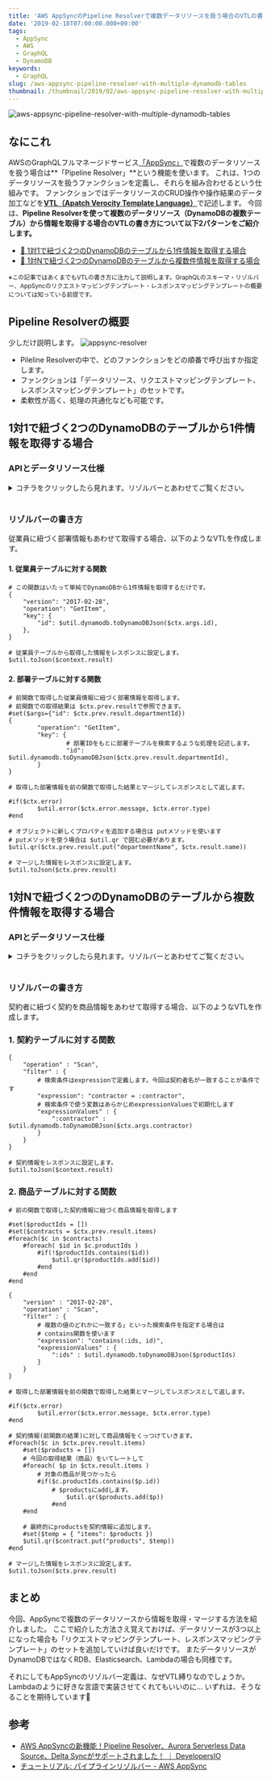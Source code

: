 ```yaml
---
title: 'AWS AppSyncのPipeline Resolverで複数データリソースを扱う場合のVTLの書き方'
date: '2019-02-18T07:00:00.000+09:00'
tags:
  - AppSync
  - AWS
  - GraphQL
  - DynamoDB
keywords:
  - GraphQL
slug: /aws-appsync-pipeline-resolver-with-multiple-dynamodb-tables
thumbnail: /thumbnail/2019/02/aws-appsync-pipeline-resolver-with-multiple-dynamodb-tables.png
---
```


![aws-appsync-pipeline-resolver-with-multiple-dynamodb-tables](/thumbnail/2019/02/aws-appsync-pipeline-resolver-with-multiple-dynamodb-tables.png)


## なにこれ 

AWSのGraphQLフルマネージドサービス[「AppSync」](https://aws.amazon.com/jp/appsync/)で複数のデータリソースを扱う場合は**「Pipeline Resolver」**という機能を使います。
これは、1つのデータリソースを扱うファンクションを定義し、それらを組み合わせるという仕組みです。
ファンクションではデータリソースのCRUD操作や操作結果のデータ加工などを[**VTL（Apatch Verocity Template Language）**](http://velocity.apache.org/engine/1.7/vtl-reference.html)で記述します。
今回は、**Pipeline Resolverを使って複数のデータリソース（DynamoDBの複数テーブル）から情報を取得する場合のVTLの書き方について以下2パターンをご紹介します。**


* [🔰 1対1で紐づく2つのDynamoDBのテーブルから1件情報を取得する場合](#1対1で紐づく2つのdynamodbのテーブルから1件情報を取得する場合)
* [💪 1対Nで紐づく2つのDynamoDBのテーブルから複数件情報を取得する場合](#1対nで紐づく2つのdynamodbのテーブルから複数件情報を取得する場合)

<small>※この記事ではあくまでもVTLの書き方に注力して説明します。GraphQLのスキーマ・リゾルバー、AppSyncのリクエストマッピングテンプレート・レスポンスマッピングテンプレートの概要については知っている前提です。</small>

## Pipeline Resolverの概要

少しだけ説明します。
![appsync-resolver](appsync-resolver.png)

* Pileline Resolverの中で、どのファンクションをどの順番で呼び出すか指定します。
* ファンクションは「データリソース、リクエストマッピングテンプレート、レスポンスマッピングテンプレート」のセットです。
* 柔軟性が高く、処理の共通化なども可能です。


## 1対1で紐づく2つのDynamoDBのテーブルから1件情報を取得する場合

### APIとデータリソース仕様

<details><summary>コチラをクリックしたら見れます。リゾルバーとあわせてご覧ください。</summary><div>
<br/>

`{"id":"1000"}`を引数にAPIを呼び出すと以下の結果がレスポンスで返ってくる想定です。

```json:title=APIのレスポンス
{
    "id": "1000",
    "name": "ギャッツビー太郎",
    "departmentId": "9001",
    "departmentName": "総務部"
}
```

#### Queryのスキーマ

```
type Sample1 {
    id: ID!
    name: String!
    departmentId: String!
    departmentName: String
}

query {
    sample1(id: ID!): Sample1
}
```

#### 取得対象データ

```markdown:title=従業員テーブル（employeeテーブル） ※簡単のため１件のみ
* id: 100
* name: ギャッツビー太郎
* departmentId: 9001
```

```markdown:title=部署テーブル（departmentテーブル） ※簡単のため１件のみ
* id: 9001
* name: 総務部
```


</div></details>
<br/>


### リゾルバーの書き方
従業員に紐づく部署情報もあわせて取得する場合、以下のようなVTLを作成します。


#### 1. 従業員テーブルに対する関数

```vtl:title=リクエストマッピングテンプレート
# この関数はいたって単純でDynamoDBから1件情報を取得するだけです。
{
    "version": "2017-02-28",
    "operation": "GetItem",
    "key": {
        "id": $util.dynamodb.toDynamoDBJson($ctx.args.id),
    },
}
```

```vtl:title=レスポンスマッピングテンプレート
# 従業員テーブルから取得した情報をレスポンスに設定します。
$util.toJson($context.result)
```


#### 2. 部署テーブルに対する関数

```vtl:title=リクエストマッピングテンプレート
# 前関数で取得した従業員情報に紐づく部署情報を取得します。
# 前関数での取得結果は $ctx.prev.resultで参照できます。
#set($args={"id": $ctx.prev.result.departmentId})
{
        "operation": "GetItem",
        "key": {
                # 部署IDをもとに部署テーブルを検索するような処理を記述します。
                "id": $util.dynamodb.toDynamoDBJson($ctx.prev.result.departmentId),
        }
}
```


```vtl:title=レスポンスマッピングテンプレート
# 取得した部署情報を前の関数で取得した結果とマージしてレスポンスとして返します。

#if($ctx.error)
        $util.error($ctx.error.message, $ctx.error.type)
#end

# オブジェクトに新しくプロパティを追加する場合は putメソッドを使います
# putメソッドを使う場合は $util.qr で囲む必要があります。
$util.qr($ctx.prev.result.put("departmentName", $ctx.result.name))

# マージした情報をレスポンスに設定します。
$util.toJson($ctx.prev.result)
```







## 1対Nで紐づく2つのDynamoDBのテーブルから複数件情報を取得する場合

### APIとデータリソース仕様

<details><summary>コチラをクリックしたら見れます。リゾルバーとあわせてご覧ください。</summary><div>
<br/>

まずは想定するAppSyncのスキーマとデータリソースを説明します。
`{ "contractor":"ギャッツビー太郎"}`を引数にAPIを呼び出すと以下の結果がレスポンスで返ってくる想定です。

```json:title=APIのレスポンス
{
    "contracts": {
        "items": [
            {
            	"id": "1000",
                "name": "〇〇〇案件",
                "contractor": "ギャッツビー太郎",
                "productIds": [
                    "2001",
                    "2002"
                ],
                "products": [
                    {
                        "id": "2001",
                        "name": "トマト"
                    },
                    {
                        "id": "2002",
                        "name": "ナス"
                    }
                ]
            },
            {
            	"id": "1001",
                "name": "△△△案件",
                "contractor": "ギャッツビー太郎",
                "productIds": [
                    "2002",
                    "2003"
                ],
                "products": [
                    {
                        "id": "2002",
                        "name": "ナス"
                    },
                    {
                        "id": "2003",
                        "name": "キュウリ"
                    }
                ]
            }
        ]
    }
}
```

#### Queryのスキーマ

```

type Contracts {
    items: [Contract]
}

type Contract {
    id: ID!
    name: String!
    contractor: String!
    productIds: [ID]
    products: [Product]
}

type Product {
    id: ID!
    name: String
}

query {
    getContracts(contractor: String!): Contracts
}
```

#### 取得対象データ

```markdown:title=契約テーブル（Contructテーブル） 2件
* id: 1000
* name: 〇〇〇案件
* contractor: ギャッツビー太郎
* productIds: [2001,2002]

* id: 1001
* name: △△△案件
* contractor: ギャッツビー太郎
* productIds: [2002,2003]
```

```markdown:title=商品テーブル（productテーブル） 3件
* id: 2001
* name: トマト

* id: 2002
* name: ナス

* id: 2003
* name: キュウリ
```

</div></details>
<br/>


### リゾルバーの書き方

契約者に紐づく契約を商品情報をあわせて取得する場合、以下のようなVTLを作成します。


### 1. 契約テーブルに対する関数

```vtl:title=リクエストマッピングテンプレート
{
    "operation" : "Scan",
    "filter" : {
        # 検索条件はexpressionで定義します。今回は契約者名が一致することが条件です
        "expression": "contractor = :contractor",
        # 検索条件で使う変数はあらかじめexpressionValuesで初期化します
        "expressionValues" : {
            ":contractor" : $util.dynamodb.toDynamoDBJson($ctx.args.contractor)
        }
    }
}
```

```vtl:title=レスポンスマッピングテンプレート
# 契約情報をレスポンスに設定します。
$util.toJson($context.result)
```


### 2. 商品テーブルに対する関数

```vtl:title=リクエストマッピングテンプレート
# 前の関数で取得した契約情報に紐づく商品情報を取得します

#set($productIds = [])
#set($contracts = $ctx.prev.result.items)
#foreach($c in $contracts)
    #foreach( $id in $c.productIds )
        #if(!$productIds.contains($id))
            $util.qr($productIds.add($id))
        #end
    #end
#end

{
    "version" : "2017-02-28",
    "operation" : "Scan",
    "filter" : {
        # 複数の値のどれかに一致する」といった検索条件を指定する場合は
        # contains関数を使います
        "expression": "contains(:ids, id)",
        "expressionValues" : {
            ":ids" : $util.dynamodb.toDynamoDBJson($productIds)
        }
    }
}
```


```vtl:title=レスポンスマッピングテンプレート
# 取得した部署情報を前の関数で取得した結果とマージしてレスポンスとして返します。

#if($ctx.error)
        $util.error($ctx.error.message, $ctx.error.type)
#end

# 契約情報(前関数の結果)に対して商品情報をくっつけていきます。
#foreach($c in $ctx.prev.result.items)
	#set($products = [])    
    # 今回の取得結果（商品）をいてレートして
    #foreach( $p in $ctx.result.items )
        # 対象の商品が見つかったら
        #if($c.productIds.contains($p.id))
            # $productsにaddします。
                $util.qr($products.add($p))
            #end
    #end
        
    # 最終的にproductsを契約情報に追加します。
    #set($temp = { "items": $products })
    $util.qr($contract.put("products", $temp))
#end

# マージした情報をレスポンスに設定します。
$util.toJson($ctx.prev.result)
```



## まとめ

今回、AppSyncで複数のデータリソースから情報を取得・マージする方法を紹介しました。
ここで紹介した方法さえ覚えておけば、データリソースが3つ以上になった場合も「リクエストマッピングテンプレート、レスポンスマッピングテンプレート」のセットを追加していけば良いだけです。
またデータリソースがDynamoDBではなくRDB、Elasticsearch、Lambdaの場合も同様です。

それにしてもAppSyncのリゾルバー定義は、なぜVTL縛りなのでしょうか。Lambdaのように好きな言語で実装させてくれてもいいのに... いずれは、そうなることを期待しています🍅


## 参考
* [AWS AppSyncの新機能！Pipeline Resolver、Aurora Serverless Data Source、Delta Syncがサポートされました！ ｜ DevelopersIO](https://dev.classmethod.jp/cloud/aws/appsync-updates-11-21/)
* [チュートリアル: パイプラインリゾルバー - AWS AppSync](https://docs.aws.amazon.com/ja_jp/appsync/latest/devguide/tutorial-pipeline-resolvers.html)

